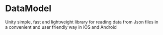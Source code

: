 # DataModel
Unity simple, fast and lightweight library for reading data from Json files in a convenient and user friendly way in iOS and Android
